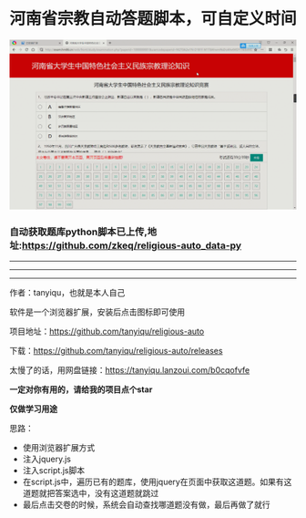 # 河南省宗教自动答题脚本，可自定义时间

![GIF](https://github.com/zkeq/religious-auto_data-py/blob/7b231741b6832e9167a757ef815745db9c4a2670/GIF.gif)

### 自动获取题库python脚本已上传,地址:https://github.com/zkeq/religious-auto_data-py
----------
-------------
-----------------
作者：tanyiqu，也就是本人自己

软件是一个浏览器扩展，安装后点击图标即可使用



项目地址：https://github.com/tanyiqu/religious-auto

下载：https://github.com/tanyiqu/religious-auto/releases

太慢了的话，用网盘链接：https://tanyiqu.lanzoui.com/b0cqofvfe

**一定对你有用的，请给我的项目点个star**



**仅做学习用途**

思路：

- 使用浏览器扩展方式
- 注入jquery.js
- 注入script.js脚本
- 在script.js中，遍历已有的题库，使用jquery在页面中获取这道题。如果有这道题就把答案选中，没有这道题就跳过
- 最后点击交卷的时候，系统会自动查找哪道题没有做，最后再做了就行

